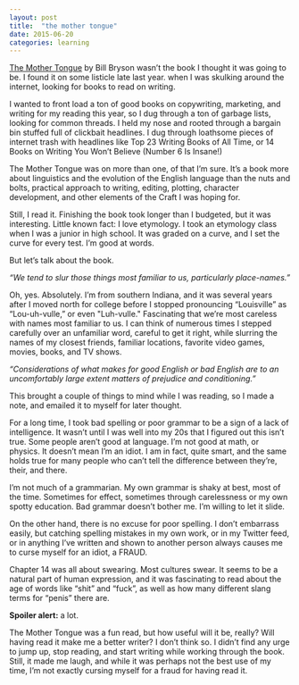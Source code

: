 ```yaml
---
layout: post
title:  "the mother tongue"
date: 2015-06-20
categories: learning
---
```


[The Mother Tongue](http://www.billbryson.co.uk/index.php/mother-tongue-the-story-of-the-english-language-2/) by Bill Bryson wasn’t the book I thought it was going to be. I found it on some listicle late last year. when I was skulking around the internet, looking for books to read on writing.

I wanted to front load a ton of good books on copywriting, marketing, and writing for my reading this year, so I dug through a ton of garbage lists, looking for common threads. I held my nose and rooted through a bargain bin stuffed full of clickbait headlines. I dug through loathsome pieces of internet trash with headlines like Top 23 Writing Books of All Time, or 14 Books on Writing You Won’t Believe (Number 6 Is Insane!)

The Mother Tongue was on more than one, of that I’m sure. It’s a book more about linguistics and the evolution of the English language than the nuts and bolts, practical approach to writing, editing, plotting, character development, and other elements of the Craft I was hoping for.

Still, I read it. Finishing the book took longer than I budgeted, but it was interesting. Little known fact: I love etymology. I took an etymology class when I was a junior in high school. It was graded on a curve, and I set the curve for every test. I’m good at words.

But let’s talk about the book.

*“We tend to slur those things most familiar to us, particularly place-names.”*

Oh, yes. Absolutely. I’m from southern Indiana, and it was several years after I moved north for college before I stopped pronouncing “Louisville” as “Lou-uh-vulle,” or even "Luh-vulle." Fascinating that we’re most careless with names most familiar to us. I can think of numerous times I stepped carefully over an unfamiliar word, careful to get it right, while slurring the names of my closest friends, familiar locations, favorite video games, movies, books, and TV shows.

*“Considerations of what makes for good English or bad English are to an uncomfortably large extent matters of prejudice and conditioning.”*

This brought a couple of things to mind while I was reading, so I made a note, and emailed it to myself for later thought.

For a long time, I took bad spelling or poor grammar to be a sign of a lack of intelligence. It wasn’t until I was well into my 20s that I figured out this isn’t true. Some people aren’t good at language. I’m not good at math, or physics. It doesn’t mean I’m an idiot. I am in fact, quite smart, and the same holds true for many people who can’t tell the difference between they’re, their, and there.

I’m not much of a grammarian. My own grammar is shaky at best, most of the time. Sometimes for effect, sometimes through carelessness or my own spotty education. Bad grammar doesn’t bother me. I’m willing to let it slide.

On the other hand, there is no excuse for poor spelling. I don’t embarrass easily, but catching spelling mistakes in my own work, or in my Twitter feed, or in anything I’ve written and shown to another person always causes me to curse myself for an idiot, a FRAUD.

Chapter 14 was all about swearing. Most cultures swear. It seems to be a natural part of human expression, and it was fascinating to read about the age of words like “shit” and “fuck”, as well as how many different slang terms for “penis” there are.

**Spoiler alert:** a lot.

The Mother Tongue was a fun read, but how useful will it be, really? Will having read it make me a better writer? I don’t think so. I didn’t find any urge to jump up, stop reading, and start writing while working through the book. Still, it made me laugh, and while it was perhaps not the best use of my time, I’m not exactly cursing myself for a fraud for having read it.